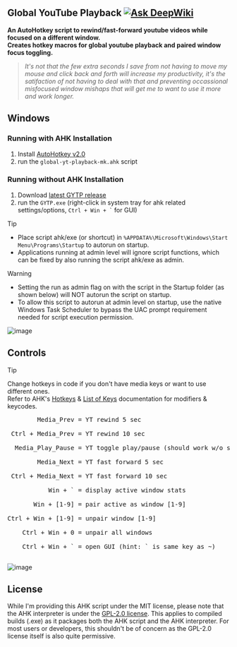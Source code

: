 ## Global YouTube Playback [![Ask DeepWiki](https://deepwiki.com/badge.svg)](https://deepwiki.com/legacynical/global-yt-playback)

**An AutoHotkey script to rewind/fast-forward youtube videos while focused on a different window.** <br>
**Creates hotkey macros for global youtube playback and paired window focus toggling.**

> _It's not that the few extra seconds I save from not having to move my mouse and click back and forth will increase my productivity, it's the satifaction of not having to deal with
> that and preventing occassional misfocused window mishaps that will get me to want to use
> it more and work longer._

## Windows

### Running with AHK Installation

1. Install [AutoHotkey v2.0](https://www.autohotkey.com/)<br>
2. run the `global-yt-playback-mk.ahk` script<br>

### Running without AHK Installation

1. Download [latest GYTP release](https://github.com/legacynical/global-yt-playback/releases)<br>
2. run the `GYTP.exe` (right-click in system tray for ahk related settings/options, `` Ctrl + Win + ` `` for GUI)

> [!TIP]
> - Place script ahk/exe (or shortcut) in `%APPDATA%\Microsoft\Windows\Start Menu\Programs\Startup` to autorun on startup.
> - Applications running at admin level will ignore script functions, which can be fixed by also running the script ahk/exe as admin.

> [!WARNING]
> - Setting the run as admin flag on with the script in the Startup folder (as shown below) will NOT autorun the script on startup. 
> - To allow this script to autorun at admin level on startup, use the native Windows Task Scheduler to bypass the UAC prompt requirement needed for script execution permission.

![image](https://github.com/user-attachments/assets/1d315525-54f0-4e9f-aa7c-cfecb1c60ed7)


## Controls

> [!TIP]
> Change hotkeys in code if you don't have media keys or want to use different ones. <br>
> Refer to AHK's [Hotkeys](https://www.autohotkey.com/docs/v1/Hotkeys.htm) & [List of Keys](https://www.autohotkey.com/docs/v1/KeyList.htm) documentation for modifiers & keycodes.<br>

<pre>
        Media_Prev = YT rewind 5 sec<br>
 Ctrl + Media_Prev = YT rewind 10 sec<br>
  Media_Play_Pause = YT toggle play/pause (should work w/o script, see line 98)<br>
        Media_Next = YT fast forward 5 sec<br>
 Ctrl + Media_Next = YT fast forward 10 sec<br>
           Win + ` = display active window stats<br>
       Win + [1-9] = pair active as window [1-9]<br>
Ctrl + Win + [1-9] = unpair window [1-9]<br>
    Ctrl + Win + 0 = unpair all windows<br>
    Ctrl + Win + ` = open GUI (hint: ` is same key as ~)<br>
</pre>

![image](https://github.com/user-attachments/assets/74b8b738-bf9c-4cf7-aa7a-0f064c5dd7ea)


## License

While I'm providing this AHK script under the MIT license, please note that the AHK interpreter is under the [GPL-2.0 license](https://github.com/AutoHotkey/AutoHotkey?tab=GPL-2.0-1-ov-file). This applies to compiled builds (.exe) as it packages both the AHK script and the AHK interpreter. For most users or developers, this shouldn't be of concern as the GPL-2.0 license itself is also quite permissive.
